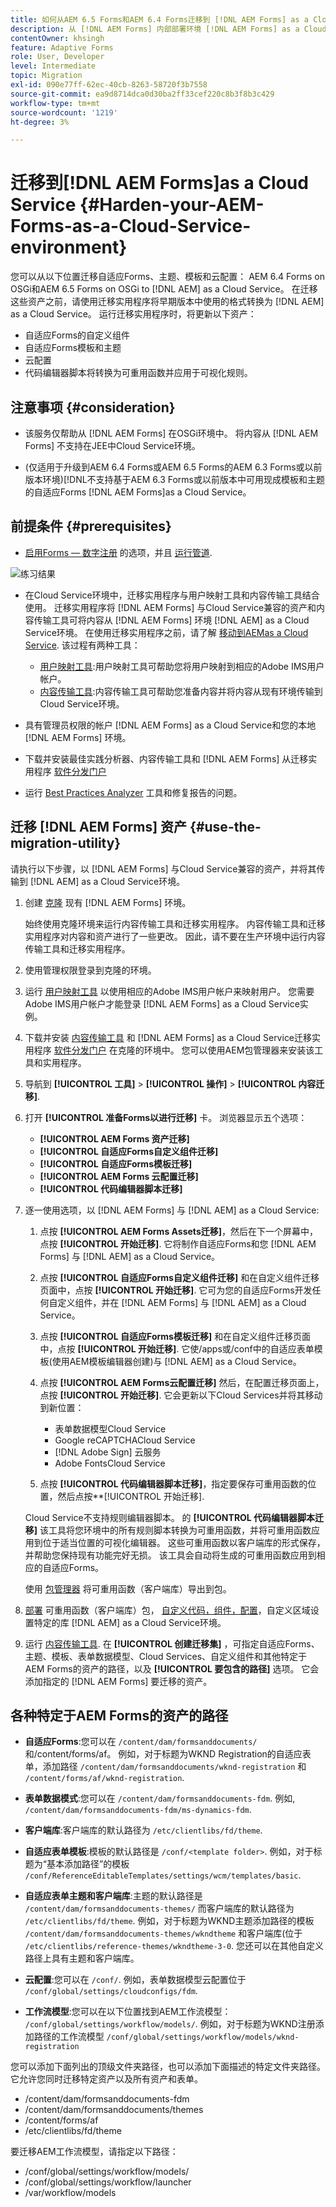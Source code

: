 ```yaml
---
title: 如何从AEM 6.5 Forms和AEM 6.4 Forms迁移到 [!DNL AEM Forms] as a Cloud Service环境？
description: 从 [!DNL AEM Forms] 内部部署环境 [!DNL AEM Forms] as a Cloud Service环境
contentOwner: khsingh
feature: Adaptive Forms
role: User, Developer
level: Intermediate
topic: Migration
exl-id: 090e77ff-62ec-40cb-8263-58720f3b7558
source-git-commit: ea9d8714dca0d30ba2ff33cef220c8b3f8b3c429
workflow-type: tm+mt
source-wordcount: '1219'
ht-degree: 3%

---
```


# 迁移到[!DNL AEM Forms]as a Cloud Service  {#Harden-your-AEM-Forms-as-a-Cloud-Service-environment}

您可以从以下位置迁移自适应Forms、主题、模板和云配置： <!-- AEM 6.3 Forms--> AEM 6.4 Forms on OSGi和AEM 6.5 Forms on OSGi to [!DNL AEM] as a Cloud Service。 在迁移这些资产之前，请使用迁移实用程序将早期版本中使用的格式转换为 [!DNL AEM] as a Cloud Service。 运行迁移实用程序时，将更新以下资产：

* 自适应Forms的自定义组件
* 自适应Forms模板和主题
* 云配置
* 代码编辑器脚本将转换为可重用函数并应用于可视化规则。

## 注意事项 {#consideration}

* 该服务仅帮助从 [!DNL AEM Forms] 在OSGi环境中。 将内容从 [!DNL AEM Forms] 不支持在JEE中Cloud Service环境。

* (仅适用于升级到AEM 6.4 Forms或AEM 6.5 Forms的AEM 6.3 Forms或以前版本环境)[!DNL不支持基于AEM 6.3 Forms或以前版本中可用现成模板和主题的自适应Forms [!DNL AEM Forms]as a Cloud Service。

## 前提条件 {#prerequisites}

* [启用Forms — 数字注册](https://experienceleague.adobe.com/docs/experience-manager-cloud-manager/using/getting-started/setting-up-program.html?#editing-program) 的选项，并且 [运行管道](https://experienceleague.adobe.com/docs/experience-manager-cloud-manager/using/how-to-use/deploying-code.html).

![练习结果](assets/enable-add-on.png)

* 在Cloud Service环境中，迁移实用程序与用户映射工具和内容传输工具结合使用。 迁移实用程序将 [!DNL AEM Forms] 与Cloud Service兼容的资产和内容传输工具可将内容从 [!DNL AEM Forms] 环境 [!DNL AEM] as a Cloud Service环境。 在使用迁移实用程序之前，请了解 [移动到AEMas a Cloud Service](https://experienceleague.adobe.com/docs/experience-manager-cloud-service/moving/home.html). 该过程有两种工具：
   * [用户映射工具](https://experienceleague.adobe.com/docs/experience-manager-cloud-service/moving/cloud-migration/content-transfer-tool/using-user-mapping-tool.html?lang=en#cloud-migration):用户映射工具可帮助您将用户映射到相应的Adobe IMS用户帐户。
   * [内容传输工具](https://experienceleague.adobe.com/docs/experience-manager-cloud-service/moving/cloud-migration/content-transfer-tool/overview-content-transfer-tool.html?#cloud-migration):内容传输工具可帮助您准备内容并将内容从现有环境传输到Cloud Service环境。
* 具有管理员权限的帐户 [!DNL AEM Forms] as a Cloud Service和您的本地 [!DNL AEM Forms] 环境。
* 下载并安装最佳实践分析器、内容传输工具和 [!DNL AEM Forms] 从迁移实用程序 [软件分发门户](https://experience.adobe.com/#/downloads/content/software-distribution/en/aemcloud.html)

* 运行 [Best Practices Analyzer](https://experienceleague.adobe.com/docs/experience-manager-cloud-service/moving/cloud-migration/best-practices-analyzer/overview-best-practices-analyzer.html?lang=en#cloud-migration) 工具和修复报告的问题。

<!-- * Download the latest [compatibility package](https://experienceleague.adobe.com/docs/experience-manager-release-information/aem-release-updates/forms-updates/aem-forms-releases.html?lang=en#aem-65-forms-releases) for your [!DNL AEM Forms] version. -->

## 迁移 [!DNL AEM Forms] 资产  {#use-the-migration-utility}

请执行以下步骤，以 [!DNL AEM Forms] 与Cloud Service兼容的资产，并将其传输到 [!DNL AEM] as a Cloud Service环境。

1. 创建 [克隆](https://experienceleaguecommunities.adobe.com/t5/adobe-experience-manager/correct-method-to-clone-the-aem-environment/qaq-p/363487) 现有 [!DNL AEM Forms] 环境。

   始终使用克隆环境来运行内容传输工具和迁移实用程序。 内容传输工具和迁移实用程序对内容和资产进行了一些更改。 因此，请不要在生产环境中运行内容传输工具和迁移实用程序。

1. 使用管理权限登录到克隆的环境。

1. 运行 [用户映射工具](https://experienceleague.adobe.com/docs/experience-manager-cloud-service/moving/cloud-migration/content-transfer-tool/using-user-mapping-tool.html?lang=en#cloud-migration) 以使用相应的Adobe IMS用户帐户来映射用户。 您需要Adobe IMS用户帐户才能登录 [!DNL AEM Forms] as a Cloud Service实例。

1. 下载并安装 [内容传输工具](https://experienceleague.adobe.com/docs/experience-manager-cloud-service/moving/cloud-migration/content-transfer-tool/overview-content-transfer-tool.html?#cloud-migration) 和 [!DNL AEM Forms] as a Cloud Service迁移实用程序 [软件分发门户](https://experience.adobe.com/#/downloads/content/software-distribution/en/aemcloud.html) 在克隆的环境中。 您可以使用AEM包管理器来安装该工具和实用程序。

1. 导航到 **[!UICONTROL 工具]** > **[!UICONTROL 操作]** > **[!UICONTROL 内容迁移]**.

1. 打开 **[!UICONTROL 准备Forms以进行迁移]** 卡。 浏览器显示五个选项：
   * **[!UICONTROL AEM Forms 资产迁移]**
   * **[!UICONTROL 自适应Forms自定义组件迁移]**
   * **[!UICONTROL 自适应Forms模板迁移]**
   * **[!UICONTROL AEM Forms 云配置迁移]**
   * **[!UICONTROL 代码编辑器脚本迁移]**

1. 逐一使用选项，以 [!DNL AEM Forms] 与 [!DNL AEM] as a Cloud Service:

   1. 点按 **[!UICONTROL AEM Forms Assets迁移]**，然后在下一个屏幕中，点按 **[!UICONTROL 开始迁移]**. 它将制作自适应Forms和您 [!DNL AEM Forms] 与 [!DNL AEM] as a Cloud Service。

   1. 点按 **[!UICONTROL 自适应Forms自定义组件迁移]** 和在自定义组件迁移页面中，点按 **[!UICONTROL 开始迁移]**. 它可为您的自适应Forms开发任何自定义组件，并在 [!DNL AEM Forms] 与 [!DNL AEM] as a Cloud Service。

   1. 点按 **[!UICONTROL 自适应Forms模板迁移]** 和在自定义组件迁移页面中，点按 **[!UICONTROL 开始迁移]**. 它使/apps或/conf中的自适应表单模板(使用AEM模板编辑器创建)与 [!DNL AEM] as a Cloud Service。

   1. 点按 **[!UICONTROL AEM Forms云配置迁移]** 然后，在配置迁移页面上，点按 **[!UICONTROL 开始迁移]**. 它会更新以下Cloud Services并将其移动到新位置：

      * 表单数据模型Cloud Service
      * Google reCAPTCHACloud Service
      * [!DNL Adobe Sign] 云服务
      * Adobe FontsCloud Service
   1. 点按 **[!UICONTROL 代码编辑器脚本迁移]**，指定要保存可重用函数的位置，然后点按**[!UICONTROL 开始迁移].

   Cloud Service不支持规则编辑器脚本。 的 **[!UICONTROL 代码编辑器脚本迁移]** 该工具将您环境中的所有规则脚本转换为可重用函数，并将可重用函数应用到位于适当位置的可视化编辑器。 这些可重用函数以客户端库的形式保存，并帮助您保持现有功能完好无损。 该工具会自动将生成的可重用函数应用到相应的自适应Forms。

   使用 [包管理器](https://experienceleague.adobe.com/docs/experience-manager-65/administering/contentmanagement/package-manager.html?lang=en#contentmanagement) 将可重用函数（客户端库）导出到包。

1. [部署](https://experienceleague.adobe.com/docs/experience-manager-cloud-service/implementing/deploying/overview.html?lang=en#deploying-content-packages-via-cloud-manager-and-package-manager) 可重用函数（客户端库）包， [自定义代码，组件，配置](https://experienceleague.adobe.com/docs/experience-manager-learn/cloud-service/cloud-manager/devops/deploy-code.html#cloud-manager)，自定义区域设置特定的库 [!DNL AEM] as a Cloud Service环境。

   <!-- 1. Install the latest [Compatibility Package](https://experienceleague.adobe.com/docs/experience-manager-cloud-service/moving/cloud-migration/content-transfer-tool/overview-content-transfer-tool.html?#cloud-migration) to your cloned [!DNL AEM Forms] environment. -->

1. 运行 [内容传输工具](https://experienceleague.adobe.com/docs/experience-manager-cloud-service/moving/cloud-migration/content-transfer-tool/overview-content-transfer-tool.html?#cloud-migration). 在 **[!UICONTROL 创建迁移集]** ，可指定自适应Forms、主题、模板、表单数据模型、Cloud Services、自定义组件和其他特定于AEM Forms的资产的路径，以及 **[!UICONTROL 要包含的路径]** 选项。 它会添加指定的 [!DNL AEM Forms] 要迁移的资产。

## 各种特定于AEM Forms的资产的路径

* **自适应Forms**:您可以在 `/content/dam/formsanddocuments/`和/content/forms/af。 例如，对于标题为WKND Registration的自适应表单，添加路径 `/content/dam/formsanddocuments/wknd-registration` 和 `/content/forms/af/wknd-registration`.
* **表单数据模式**:您可以在 `/content/dam/formsanddocuments-fdm`. 例如, `/content/dam/formsanddocuments-fdm/ms-dynamics-fdm`.

* **客户端库**:客户端库的默认路径为 `/etc/clientlibs/fd/theme`.

* **自适应表单模板**:模板的默认路径是 `/conf/<template folder>`. 例如，对于标题为“基本添加路径”的模板 `/conf/ReferenceEditableTemplates/settings/wcm/templates/basic`.

* **自适应表单主题和客户端库**:主题的默认路径是 ` /content/dam/formsanddocuments-themes/` 而客户端库的默认路径为 `/etc/clientlibs/fd/theme`. 例如，对于标题为WKND主题添加路径的模板 ` /content/dam/formsanddocuments-themes/wkndtheme` 和客户端库(位于 `/etc/clientlibs/reference-themes/wkndtheme-3-0`. 您还可以在其他自定义路径上具有主题和客户端库。

* **云配置**:您可以在 `/conf/`. 例如，表单数据模型云配置位于 `/conf/global/settings/cloudconfigs/fdm`.

* **工作流模型**:您可以在以下位置找到AEM工作流模型： `/conf/global/settings/workflow/models/`. 例如，对于标题为WKND注册添加路径的工作流模型 `/conf/global/settings/workflow/models/wknd-registration`

您可以添加下面列出的顶级文件夹路径，也可以添加下面描述的特定文件夹路径。 它允许您同时迁移特定资产以及所有资产和表单。

* /content/dam/formsanddocuments-fdm
* /content/dam/formsanddocuments/themes
* /content/forms/af
* /etc/clientlibs/fd/theme

要迁移AEM工作流模型，请指定以下路径：

* /conf/global/settings/workflow/models/
* /conf/global/settings/workflow/launcher
* /var/workflow/models

